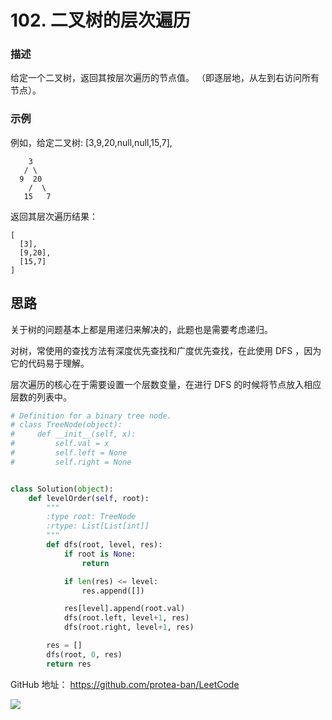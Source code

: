 # 102. 二叉树的层次遍历


### 描述

给定一个二叉树，返回其按层次遍历的节点值。 （即逐层地，从左到右访问所有节点）。

### 示例

例如，给定二叉树: [3,9,20,null,null,15,7],

```
    3
   / \
  9  20
    /  \
   15   7
```
返回其层次遍历结果：

    [
      [3],
      [9,20],
      [15,7]
    ]

## 思路

关于树的问题基本上都是用递归来解决的，此题也是需要考虑递归。

对树，常使用的查找方法有深度优先查找和广度优先查找，在此使用 DFS ，因为它的代码易于理解。

层次遍历的核心在于需要设置一个层数变量，在进行 DFS 的时候将节点放入相应层数的列表中。

```python
# Definition for a binary tree node.
# class TreeNode(object):
#     def __init__(self, x):
#         self.val = x
#         self.left = None
#         self.right = None


class Solution(object):
    def levelOrder(self, root):
        """
        :type root: TreeNode
        :rtype: List[List[int]]
        """
        def dfs(root, level, res):
            if root is None:
                return

            if len(res) <= level:
                res.append([])

            res[level].append(root.val)
            dfs(root.left, level+1, res)
            dfs(root.right, level+1, res)

        res = []
        dfs(root, 0, res)
        return res
```

GitHub 地址： https://github.com/protea-ban/LeetCode

![](https://img2018.cnblogs.com/blog/701977/201905/701977-20190501094902261-873549745.png)